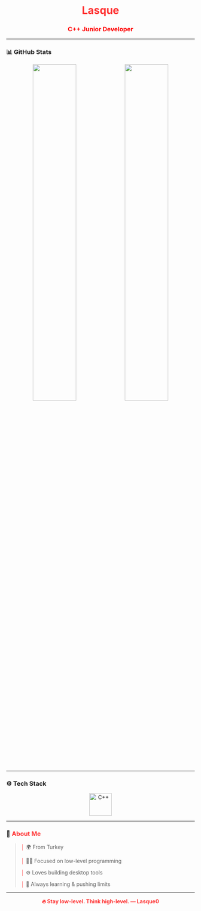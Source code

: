 <h1 align="center"> <span style="color:#FF3131;">Lasque</span> </h1>
<h3 align="center" style="color:#ff0000;"> C++ Junior Developer </h3>

---

### 📊 GitHub Stats

<p align="center">
  <img src="https://github-readme-stats.vercel.app/api?username=Lasque0&show_icons=true&theme=highcontrast&hide_border=true&bg_color=00000000&custom_title=Lasque0%27s%20Stats" width="48%" />
  <img src="https://github-readme-streak-stats.herokuapp.com/?user=Lasque0&theme=highcontrast&hide_border=true&background=00000000" width="48%" />
</p>

---

### ⚙️ Tech Stack

<p align="center">
  <img src="https://cdn.jsdelivr.net/gh/devicons/devicon/icons/cplusplus/cplusplus-original.svg" title="C++" alt="C++" width="60" height="60" />
</p>

---

### 🧠 <span style="color:#FF3131;">About Me</span>

<blockquote>
  <p><strong style="color:#FF5555;">│</strong> 🌍 From Turkey</p>
  <p><strong style="color:#FF5555;">│</strong> 👨‍💻 Focused on low-level programming</p>
  <p><strong style="color:#FF5555;">│</strong> ⚙️ Loves building desktop tools</p>
  <p><strong style="color:#FF5555;">│</strong> 🧠 Always learning & pushing limits</p>
</blockquote>

---

<p align="center">
  <strong style="color:#FF3131;">🔥 Stay low-level. Think high-level. — Lasque0</strong>
</p>

